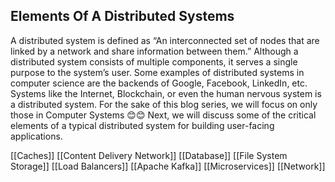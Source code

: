 
## Elements Of A Distributed Systems

A distributed system is defined as “An interconnected set of nodes that are linked by a network and share information between them.” Although a distributed system consists of multiple components, it serves a single purpose to the system’s user. Some examples of distributed systems in computer science are the backends of Google, Facebook, LinkedIn, etc. Systems like the Internet, Blockchain, or even the human nervous system is a distributed system. For the sake of this blog series, we will focus on only those in Computer Systems 😊😊 Next, we will discuss some of the critical elements of a typical distributed system for building user-facing applications.



[[Caches]]
[[Content Delivery Network]]
[[Database]]
[[File System Storage]]
[[Load Balancers]]
[[Apache Kafka]]
[[Microservices]]
[[Network]]